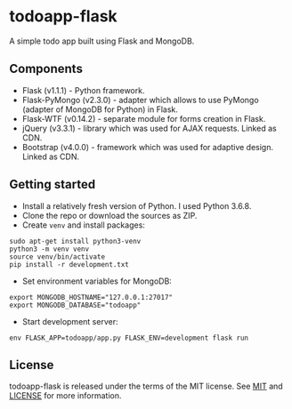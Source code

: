 # todoapp-flask
A simple todo app built using Flask and MongoDB.

## Components
* Flask (v1.1.1) - Python framework.
* Flask-PyMongo (v2.3.0) - adapter which allows to use PyMongo (adapter of MongoDB for Python) in Flask.
* Flask-WTF (v0.14.2) - separate module for forms creation in Flask.
* jQuery (v3.3.1) - library which was used for AJAX requests. Linked as CDN.
* Bootstrap (v4.0.0) - framework which was used for adaptive design. Linked as CDN.

## Getting started
* Install a relatively fresh version of Python. I used Python 3.6.8.
* Clone the repo or download the sources as ZIP.
* Create `venv` and install packages:
```
sudo apt-get install python3-venv
python3 -m venv venv
source venv/bin/activate
pip install -r development.txt
```
* Set environment variables for MongoDB:
```
export MONGODB_HOSTNAME="127.0.0.1:27017"
export MONGODB_DATABASE="todoapp"
```
* Start development server:
```
env FLASK_APP=todoapp/app.py FLASK_ENV=development flask run
```

## License
todoapp-flask is released under the terms of the MIT license. See [MIT](https://opensource.org/licenses/MIT) and
[LICENSE](https://github.com/K9173A/todoapp-flask/blob/master/LICENSE) for more information.